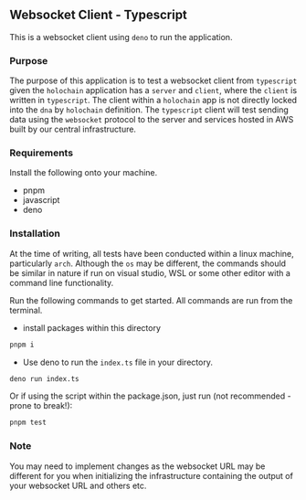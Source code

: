## Websocket Client - Typescript

This is a websocket client using `deno` to run the application.

### Purpose

The purpose of this application is to test a websocket client from `typescript` given the `holochain` application has a `server` and `client`,
where the `client` is written in `typescript`. The client within a `holochain` app is not directly locked into the `dna` by `holochain` definition.
The `typescript` client will test sending data using the `websocket` protocol to the server and services hosted in AWS built by our central infrastructure.

### Requirements

Install the following onto your machine.

- pnpm
- javascript
- deno

### Installation

At the time of writing, all tests have been conducted within a linux machine, particularly `arch`. Although the `os` may be different, the commands
should be similar in nature if run on visual studio, WSL or some other editor with a command line functionality.

Run the following commands to get started. All commands are run from the terminal.

- install packages within this directory

```bash
pnpm i
```

- Use deno to run the `index.ts` file in your directory.

```bash
deno run index.ts
```

Or if using the script within the package.json, just run (not recommended - prone to break!):

```bash
pnpm test
```

### Note

You may need to implement changes as the websocket URL may be different for you when initializing the infrastructure containing the output
of your websocket URL and others etc.
